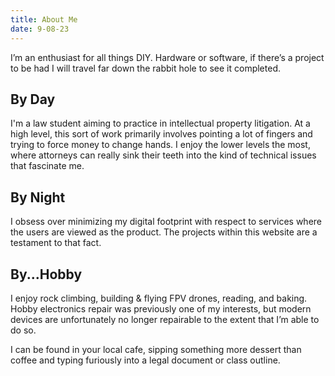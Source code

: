 ```yaml
---
title: About Me
date: 9-08-23
---
```

I’m an enthusiast for all things DIY. Hardware or software, if there’s a project to be had I will travel far down the rabbit hole to see it completed. 

## By Day
I'm a law student aiming to practice in intellectual property litigation. At a high level, this sort of work primarily involves pointing a lot of fingers and trying to force money to change hands. I enjoy the lower levels the most, where attorneys can really sink their teeth into the kind of technical issues that fascinate me. 

## By Night
I obsess over minimizing my digital footprint with respect to services where the users are viewed as the product. The projects within this website are a testament to that fact. 

## By...Hobby
I enjoy rock climbing, building & flying FPV drones, reading, and baking. Hobby electronics repair was previously one of my interests, but modern devices are unfortunately no longer repairable to the extent that I’m able to do so. 

I can be found in your local cafe, sipping something more dessert than coffee and typing furiously into a legal document or class outline.